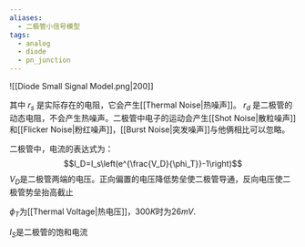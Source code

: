 ```yaml
---
aliases:
  - 二极管小信号模型
tags:
  - analog
  - diode
  - pn_junction
---
```

![[Diode Small Signal Model.png|200]]

其中 $r_s$ 是实际存在的电阻，它会产生[[Thermal Noise|热噪声]]。 $r_d$ 是二极管的动态电阻，不会产生热噪声。二极管中电子的运动会产生[[Shot Noise|散粒噪声]]和[[Flicker Noise|粉红噪声]]，[[Burst Noise|突发噪声]]与他俩相比可以忽略。

二极管中，电流的表达式为：
$$I_D=I_s\left(e^{\frac{V_D}{\phi_T}}-1\right)$$
$V_D$是二极管两端的电压。正向偏置的电压降低势垒使二极管导通，反向电压使二极管势垒抬高截止

$\phi_T$为[[Thermal Voltage|热电压]]，$300K$时为$26mV$.

$I_S$是二极管的饱和电流